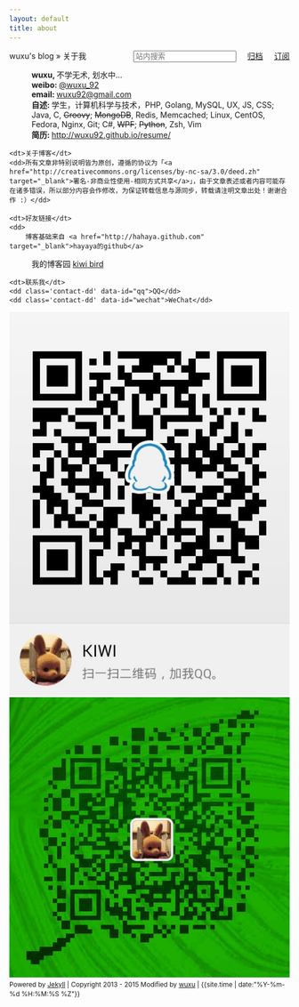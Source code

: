 ```yaml
---
layout: default
title: about
---
```



<div id="content" class="aboutMe">
<form class="page-loc" method="GET" action="/search">
	<span style="float:right"><input type="text" class="web-search" name ="q" placeholder="站内搜索" /><a href="/archive/" style="margin-left: 20px;">归档</a><a href="/atom.xml" class="page-rss" style="margin-left: 20px;">订阅</a></span>
  	wuxu's blog » 关于我
</form>
<dl class="aboutDl">
	<dd><strong>wuxu, </strong>不学无术, 划水中...</dd>
	<dd><strong>weibo: </strong><a href="http://weibo.com/u/2446209193" target="_blank">@wuxu_92</a></dd>
	<dd><strong>email: </strong><a href="mailto:wuxu92@gmail.com">wuxu92@gmail.com</a></dd>
	<dd><strong>自述: </strong>学生，计算机科学与技术，PHP, Golang, MySQL, UX, JS, CSS; Java, C, <del>Groovy</del>; <del>MongoDB</del>, Redis, Memcached; Linux, CentOS, Fedora, Nginx, Git; C#, <del>WPF</del>; <del>Python</del>, Zsh, Vim</dd>
	<dd><strong>简历: </strong><a href="http://wuxu92.github.io/resume/" title="简历" target="_blank">http://wuxu92.github.io/resume/</a></dd>

	<dt>关于博客</dt>
	<dd>所有文章非特别说明皆为原创，遵循的协议为「<a href="http://creativecommons.org/licenses/by-nc-sa/3.0/deed.zh" target="_blank">署名-非商业性使用-相同方式共享</a>」，由于文章表述或者内容可能存在诸多错误，所以部分内容会作修改，为保证转载信息与源同步，转载请注明文章出处！谢谢合作 :）</dd>

    <dt>好友链接</dt>
    <dd>
        博客基础来自 <a href="http://hahaya.github.com" target="_blank">hayaya的github</a>
   </dd>
   <dd>
        我的博客园 <a href="http://www.cnblogs.com/kiwi/" target="_blank">kiwi bird</a>
   </dd>

	<dt>联系我</dt>
    <dd class='contact-dd' data-id="qq">QQ</dd>
    <dd class='contact-dd' data-id="wechat">WeChat</dd>
</dl>
<div>
    <img src="/images/contact/qq.jpg" alt="qq" id='contact-img-qq' class="contact-img">
    <img src="/images/contact/wechat.png" alt="wechat" id='contact-img-wechat' class="contact-img">
</div>
<div class="footer">
    <small>Powered by <a href="https://github.com/mojombo/jekyll">Jekyll</a> | Copyright 2013 - 2015 Modified by <a href="/about.html">wuxu</a> | <span class="label label-info">{{site.time | date:"%Y-%m-%d %H:%M:%S %Z"}}</span></small>
</div>
</div>
<script type="text/javascript">
$(function(){
	$('#disqus_container .comment').trigger('click');

    $('.contact-dd').hover(function() {
        var type = $(this).data('id');
        $('#contact-img-'+type).css('display', 'block');
    }, function() {
        var type = $(this).data('id');
        $('#contact-img-'+type).css('display', 'none');
    });
});
</script>
